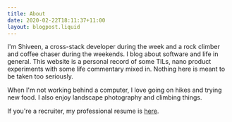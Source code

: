 ```yaml
---
title: About
date: 2020-02-22T18:11:37+11:00
layout: blogpost.liquid
---
```


I'm Shiveen, a cross-stack developer during the week and a rock climber and coffee chaser during the weekends. I blog about software and life in general. This website is a personal record of some TILs, nano product experiments with some life commentary mixed in. Nothing here is meant to be taken too seriously.

When I'm not working behind a computer, I love going on hikes and trying new food. I also enjoy landscape photography and climbing things. 

If you're a recruiter, my professional resume is [here](/resume).
